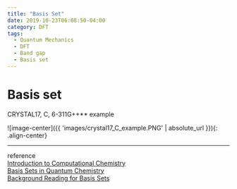 ```yaml
---
title: "Basis Set"
date: 2019-10-23T06:08:50-04:00
category: DFT
tags:
  - Quantum Mechanics
  - DFT
  - Band gap
  - Basis set
---
```



# Basis set

CRYSTAL17, C, 6-311G++** example  

![image-center]({{ 'images/crystal17_C_example.PNG' | absolute_url }}){: .align-center}


---
reference  
[Introduction to Computational Chemistry](http://www.helsinki.fi/kemia/fysikaalinen/opetus/jlk/luennot/Lecture5.pdf)  
[Basis Sets in Quantum Chemistry](http://vergil.chemistry.gatech.edu/courses/chem6485/pdf/basis-sets.pdf)  
[Background Reading for Basis Sets](https://www.shodor.org/chemviz/basis/teachers/background.html)  
